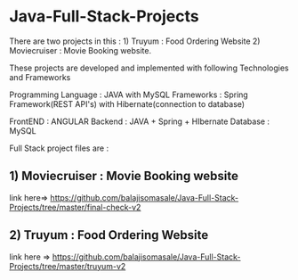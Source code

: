 # Java-Full-Stack-Projects

There are two projects in this : 1) Truyum : Food Ordering Website
                                 2) Moviecruiser : Movie Booking website. 
                                 
                                 
These projects are developed and implemented with following Technologies and Frameworks

Programming Language : JAVA with MySQL
Frameworks : Spring Framework(REST API's) with Hibernate(connection to database)

FrontEND : ANGULAR
Backend  : JAVA + Spring + HIbernate
Database : MySQL 

Full Stack project files are :
## 1)  Moviecruiser : Movie Booking website

link here=> https://github.com/balajisomasale/Java-Full-Stack-Projects/tree/master/final-check-v2

## 2) Truyum : Food Ordering Website 

link here => https://github.com/balajisomasale/Java-Full-Stack-Projects/tree/master/truyum-v2

